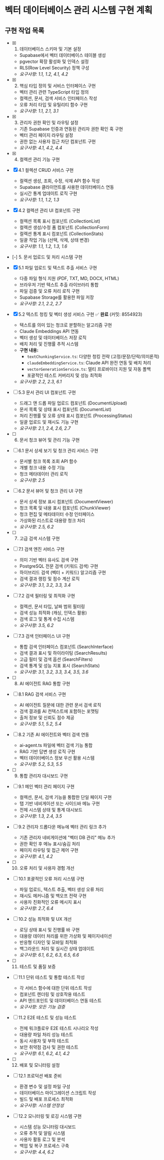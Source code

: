 # 벡터 데이터베이스 관리 시스템 구현 계획

## 구현 작업 목록

- [x] 1. 데이터베이스 스키마 및 기본 설정


  - Supabase에서 벡터 데이터베이스 테이블 생성
  - pgvector 확장 활성화 및 인덱스 설정
  - RLS(Row Level Security) 정책 구성
  - _요구사항: 1.1, 1.2, 4.1, 4.2_


- [x] 2. 핵심 타입 정의 및 서비스 인터페이스 구현

  - 벡터 관리 관련 TypeScript 타입 정의
  - 컬렉션, 문서, 검색 서비스 인터페이스 작성
  - 오류 처리 타입 및 유틸리티 함수 구현
  - _요구사항: 1.1, 2.1, 3.1_

- [x] 3. 관리자 권한 확인 및 라우팅 설정












  - 기존 Supabase 인증과 연동된 관리자 권한 확인 훅 구현
  - 벡터 관리 페이지 라우팅 설정
  - 권한 없는 사용자 접근 차단 컴포넌트 구현
  - _요구사항: 4.1, 4.2, 4.4_

- [x] 4. 컬렉션 관리 기능 구현



- [x] 4.1 컬렉션 CRUD 서비스 구현


  - 컬렉션 생성, 조회, 수정, 삭제 API 함수 작성
  - Supabase 클라이언트를 사용한 데이터베이스 연동
  - 실시간 통계 업데이트 로직 구현
  - _요구사항: 1.1, 1.2, 1.3_

- [x] 4.2 컬렉션 관리 UI 컴포넌트 구현


  - 컬렉션 목록 표시 컴포넌트 (CollectionList)
  - 컬렉션 생성/수정 폼 컴포넌트 (CollectionForm)
  - 컬렉션 통계 표시 컴포넌트 (CollectionStats)
  - 일괄 작업 기능 (선택, 삭제, 상태 변경)
  - _요구사항: 1.1, 1.2, 1.3, 1.6_

- [-] 5. 문서 업로드 및 처리 시스템 구현




- [x] 5.1 파일 업로드 및 텍스트 추출 서비스 구현








  - 다중 파일 형식 지원 (PDF, TXT, MD, DOCX, HTML)
  - 브라우저 기반 텍스트 추출 라이브러리 통합
  - 파일 검증 및 오류 처리 로직 구현
  - Supabase Storage를 활용한 파일 저장
  - _요구사항: 2.1, 2.2, 2.7_

- [x] 5.2 텍스트 청킹 및 벡터 생성 서비스 구현 ✅ **완료** (커밋: 8554923)
  - 텍스트를 의미 있는 청크로 분할하는 알고리즘 구현
  - Claude Embeddings API 연동
  - 벡터 생성 및 데이터베이스 저장 로직
  - 배치 처리 및 진행률 추적 시스템
  - **구현 내용:**
    - `textChunkingService.ts`: 다양한 청킹 전략 (고정/문장/단락/의미론적)
    - `claudeEmbeddingService.ts`: Claude API 완전 연동 및 배치 처리
    - `vectorGenerationService.ts`: 멀티 프로바이더 지원 및 자동 폴백
    - 포괄적인 테스트 커버리지 및 성능 최적화
  - _요구사항: 2.2, 2.3, 6.1_

- [ ] 5.3 문서 관리 UI 컴포넌트 구현


  - 드래그 앤 드롭 파일 업로드 컴포넌트 (DocumentUpload)
  - 문서 목록 및 상태 표시 컴포넌트 (DocumentList)
  - 처리 진행률 및 오류 상태 표시 컴포넌트 (ProcessingStatus)
  - 일괄 업로드 및 재시도 기능 구현
  - _요구사항: 2.1, 2.4, 2.6, 2.7_

- [ ] 6. 문서 청크 뷰어 및 관리 기능 구현
- [ ] 6.1 문서 상세 보기 및 청크 관리 서비스 구현
  - 문서별 청크 목록 조회 API 함수
  - 개별 청크 내용 수정 기능
  - 청크 메타데이터 관리 로직
  - _요구사항: 2.5_

- [ ] 6.2 문서 뷰어 및 청크 관리 UI 구현
  - 문서 상세 정보 표시 컴포넌트 (DocumentViewer)
  - 청크 목록 및 내용 표시 컴포넌트 (ChunkViewer)
  - 청크 편집 및 메타데이터 수정 인터페이스
  - 가상화된 리스트로 대용량 청크 처리
  - _요구사항: 2.5, 6.2_

- [ ] 7. 고급 검색 시스템 구현
- [ ] 7.1 검색 엔진 서비스 구현
  - 의미 기반 벡터 유사도 검색 구현
  - PostgreSQL 전문 검색 (키워드 검색) 구현
  - 하이브리드 검색 (벡터 + 키워드) 알고리즘 구현
  - 검색 결과 랭킹 및 점수 계산 로직
  - _요구사항: 3.1, 3.2, 3.3, 3.4_

- [ ] 7.2 검색 필터링 및 최적화 구현
  - 컬렉션, 문서 타입, 날짜 범위 필터링
  - 검색 성능 최적화 (캐싱, 인덱스 활용)
  - 검색 로그 및 통계 수집 시스템
  - _요구사항: 3.5, 6.2_

- [ ] 7.3 검색 인터페이스 UI 구현
  - 통합 검색 인터페이스 컴포넌트 (SearchInterface)
  - 검색 결과 표시 및 하이라이팅 (SearchResults)
  - 고급 필터 및 검색 옵션 (SearchFilters)
  - 검색 통계 및 성능 지표 표시 (SearchStats)
  - _요구사항: 3.1, 3.2, 3.3, 3.4, 3.5, 3.6_

- [ ] 8. AI 에이전트 RAG 통합 구현
- [ ] 8.1 RAG 검색 서비스 구현
  - AI 에이전트 질문에 대한 관련 문서 검색 로직
  - 검색 결과를 AI 컨텍스트에 포함하는 포맷팅
  - 출처 정보 및 신뢰도 점수 제공
  - _요구사항: 5.1, 5.2, 5.4_

- [ ] 8.2 기존 AI 에이전트와 벡터 검색 연동
  - ai-agent.ts 파일에 벡터 검색 기능 통합
  - RAG 기반 답변 생성 로직 구현
  - 벡터 데이터베이스 정보 우선 활용 시스템
  - _요구사항: 5.2, 5.3, 5.5_

- [ ] 9. 통합 관리자 대시보드 구현
- [ ] 9.1 메인 벡터 관리 페이지 구현
  - 컬렉션, 문서, 검색 기능을 통합한 단일 페이지 구현
  - 탭 기반 네비게이션 또는 사이드바 메뉴 구현
  - 전체 시스템 상태 및 통계 대시보드
  - _요구사항: 1.3, 2.4, 3.5_

- [ ] 9.2 관리자 드롭다운 메뉴에 벡터 관리 링크 추가
  - 기존 관리자 네비게이션에 "벡터 DB 관리" 메뉴 추가
  - 권한 확인 후 메뉴 표시/숨김 처리
  - 페이지 라우팅 및 접근 제어 구현
  - _요구사항: 4.1, 4.2_

- [ ] 10. 오류 처리 및 사용자 경험 개선
- [ ] 10.1 포괄적인 오류 처리 시스템 구현
  - 파일 업로드, 텍스트 추출, 벡터 생성 오류 처리
  - 재시도 메커니즘 및 백오프 전략 구현
  - 사용자 친화적인 오류 메시지 표시
  - _요구사항: 2.7, 6.4_

- [ ] 10.2 성능 최적화 및 UX 개선
  - 로딩 상태 표시 및 진행률 바 구현
  - 대용량 데이터 처리를 위한 가상화 및 페이지네이션
  - 반응형 디자인 및 모바일 최적화
  - 백그라운드 처리 및 실시간 상태 업데이트
  - _요구사항: 6.1, 6.2, 6.3, 6.5, 6.6_

- [ ] 11. 테스트 및 품질 보증
- [ ] 11.1 단위 테스트 및 통합 테스트 작성
  - 각 서비스 함수에 대한 단위 테스트 작성
  - 컴포넌트 렌더링 및 상호작용 테스트
  - API 엔드포인트 및 데이터베이스 연동 테스트
  - _요구사항: 모든 기능 검증_

- [ ] 11.2 E2E 테스트 및 성능 테스트
  - 전체 워크플로우 E2E 테스트 시나리오 작성
  - 대용량 파일 처리 성능 테스트
  - 동시 사용자 및 부하 테스트
  - 보안 취약점 검사 및 권한 테스트
  - _요구사항: 6.1, 6.2, 4.1, 4.2_

- [ ] 12. 배포 및 모니터링 설정
- [ ] 12.1 프로덕션 배포 준비
  - 환경 변수 및 설정 파일 구성
  - 데이터베이스 마이그레이션 스크립트 작성
  - 빌드 및 배포 프로세스 최적화
  - _요구사항: 시스템 안정성_

- [ ] 12.2 모니터링 및 로깅 시스템 구현
  - 시스템 성능 모니터링 대시보드
  - 오류 추적 및 알림 시스템
  - 사용자 활동 로그 및 분석
  - 백업 및 복구 프로세스 구축
  - _요구사항: 4.4, 6.2_